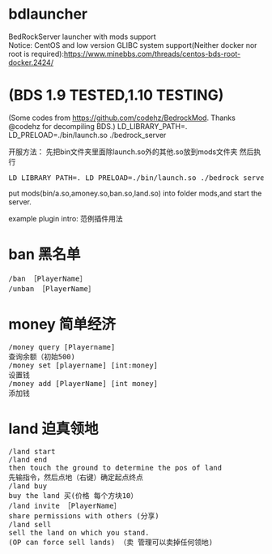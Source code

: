 # bdlauncher
BedRockServer launcher with mods support<br>
Notice: CentOS and low version GLIBC system support(Neither docker nor root is required):https://www.minebbs.com/threads/centos-bds-root-docker.2424/
# (BDS 1.9 TESTED,1.10 TESTING)
(Some codes from https://github.com/codehz/BedrockMod.  Thanks @codehz for decompiling BDS.)
LD_LIBRARY_PATH=. LD_PRELOAD=./bin/launch.so ./bedrock_server

开服方法：
先把bin文件夹里面除launch.so外的其他.so放到mods文件夹
然后执行
<pre>LD_LIBRARY_PATH=. LD_PRELOAD=./bin/launch.so ./bedrock_server</pre>

put mods(bin/a.so,amoney.so,ban.so,land.so) into folder mods,and start the server.

example plugin intro:
范例插件用法

# ban 黑名单
<pre>
/ban ［PlayerName］
/unban ［PlayerName］
</pre>
# money 简单经济
<pre>
/money query [Playername] 
查询余额（初始500)
/money set [playername] [int:money] 
设置钱
/money add [PlayerName] [int money] 
添加钱
</pre>
 
# land 迫真领地
 <pre>
/land start
/land end
then touch the ground to determine the pos of land 
先输指令，然后点地（右键）确定起点终点
/land buy
buy the land 买(价格 每个方块10）
/land invite ［PlayerName］
share permissions with others (分享)
/land sell
sell the land on which you stand.
(OP can force sell lands) （卖 管理可以卖掉任何领地)
 </pre>
